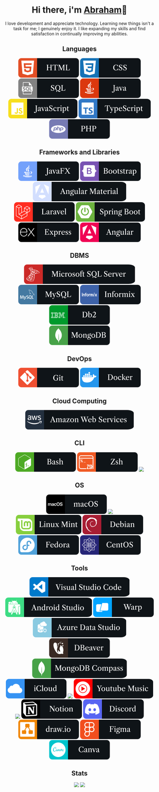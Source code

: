 <div align="center">
  <h1>Hi there, i'm <a href="https://abzaban.com">Abraham</a>💫</h1>
  <p>I love development and appreciate technology. Learning new things isn't a task for me; I genuinely enjoy it. I like expanding my skills and find satisfaction in continually improving my abilities.</p>
</div>

<div align="center">
  <h2>Languages</h2>
  <img src="https://github.com/abzaban/badges/blob/main/languages/html.svg">
  <img src="https://github.com/abzaban/badges/blob/main/languages/css.svg">
  <img src="https://github.com/abzaban/badges/blob/main/languages/sql.svg">
  <img src="https://github.com/abzaban/badges/blob/main/languages/java.svg">
  <br>
  <img src="https://github.com/abzaban/badges/blob/main/languages/js.svg">
  <img src="https://github.com/abzaban/badges/blob/main/languages/ts.svg">
  <img src="https://github.com/abzaban/badges/blob/main/languages/php.svg">
</div>

<div align="center">
  <h2>Frameworks and Libraries</h2>
  <img src="https://github.com/abzaban/badges/blob/main/frameworks-and-libraries/javafx.svg">
  <img src="https://github.com/abzaban/badges/blob/main/frameworks-and-libraries/bootstrap.svg">
  <img src="https://github.com/abzaban/badges/blob/main/frameworks-and-libraries/angular-material.svg">
  <br>
  <img src="https://github.com/abzaban/badges/blob/main/frameworks-and-libraries/laravel.svg">
  <img src="https://github.com/abzaban/badges/blob/main/frameworks-and-libraries/spring-boot.svg">
  <img src="https://github.com/abzaban/badges/blob/main/frameworks-and-libraries/express.svg">
  <img src="https://github.com/abzaban/badges/blob/main/frameworks-and-libraries/angular.svg">
</div>

<div align="center">
  <h2>DBMS</h2>
  <img src="https://github.com/abzaban/badges/blob/main/dbms/microsoft-sql-server.svg">
  <img src="https://github.com/abzaban/badges/blob/main/dbms/mysql.svg">
  <img src="https://github.com/abzaban/badges/blob/main/dbms/informix.svg">
  <img src="https://github.com/abzaban/badges/blob/main/dbms/db2.svg">
  <br>
  <img src="https://github.com/abzaban/badges/blob/main/dbms/mongodb.svg">
</div>

<div align="center">
  <h2>DevOps</h2>
  <img src="https://github.com/abzaban/badges/blob/main/devops/git.svg">
  <img src="https://github.com/abzaban/badges/blob/main/devops/docker.svg">
</div>

<div align="center">
  <h2>Cloud Computing</h2>
  <img src="https://github.com/abzaban/badges/blob/main/cloud-computing/aws.svg">
</div>

<div align="center">
  <h2>CLI</h2>
  <img src="https://github.com/abzaban/badges/blob/main/cli/bash.svg">
  <img src="https://github.com/abzaban/badges/blob/main/cli/zsh.svg">
  <img src="https://github.com/abzaban/badges/blob/main/cli/powershell.svg">
</div>

<div align="center">
  <h2>OS</h2>
  <img src="https://github.com/abzaban/badges/blob/main/os/macos.svg">
  <img src="https://github.com/abzaban/badges/blob/main/os/windows.svg">
  <br>
  <img src="https://github.com/abzaban/badges/blob/main/os/linux-mint.svg">
  <img src="https://github.com/abzaban/badges/blob/main/os/debian.svg">
  <img src="https://github.com/abzaban/badges/blob/main/os/fedora.svg">
  <img src="https://github.com/abzaban/badges/blob/main/os/centos.svg">
</div>

<div align="center">
  <h2>Tools</h2>
  <img src="https://github.com/abzaban/badges/blob/main/tools/vscode.svg">
  <img src="https://github.com/abzaban/badges/blob/main/tools/android-studio.svg">
  <img src="https://github.com/abzaban/badges/blob/main/tools/warp.svg">
  <br>
  <img src="https://github.com/abzaban/badges/blob/main/tools/azure-data-studio.svg">
  <img src="https://github.com/abzaban/badges/blob/main/tools/dbeaver.svg">
  <img src="https://github.com/abzaban/badges/blob/main/tools/mongodb-compass.svg">
  <br>
  <img src="https://github.com/abzaban/badges/blob/main/tools/icloud.svg">
  <img src="https://github.com/abzaban/badges/blob/main/tools/brave.svg">
  <img src="https://github.com/abzaban/badges/blob/main/tools/yt-music.svg">
  <br>
  <img src="https://github.com/abzaban/badges/blob/main/tools/grok.svg">
  <img src="https://github.com/abzaban/badges/blob/main/tools/notion.svg">
  <img src="https://github.com/abzaban/badges/blob/main/tools/discord.svg">
  <br>
  <img src="https://github.com/abzaban/badges/blob/main/tools/draw-io.svg">
  <img src="https://github.com/abzaban/badges/blob/main/tools/figma.svg">
  <img src="https://github.com/abzaban/badges/blob/main/tools/canva.svg">
</div>

<div align="center">
  <h2>Stats</h2>
  <img src="https://github-readme-stats.vercel.app/api?username=abzaban&show_icons=true&theme=algolia">
  <img src="https://github-readme-stats.vercel.app/api/top-langs/?username=abzaban&layout=compact&theme=algolia">
</div>

<!--
**abzaban/abzaban** is a ✨ _special_ ✨ repository because its `README.md` (this file) appears on your GitHub profile.

Here are some ideas to get you started:

- 🔭 I’m currently working on ...
- 🌱 I’m currently learning ...
- 👯 I’m looking to collaborate on ...
- 🤔 I’m looking for help with ...
- 💬 Ask me about ...
- 📫 How to reach me: ...
- 😄 Pronouns: ...
- ⚡ Fun fact: ...
-->
